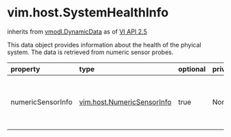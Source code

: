vim.host.SystemHealthInfo
=========================
inherits from [vmodl.DynamicData](docs/vmodl.DynamicData.md)
as of [VI API 2.5](vim.version.md#vim.version.version2)


This data object provides information about the health of the phyical   system. The data is retrieved from numeric sensor probes.

| property | type | optional | priv | desc |
|:---------|:-----|:---------|:-----|:-----|
| numericSensorInfo | [vim.host.NumericSensorInfo](vim.host.NumericSensorInfo.md "vim.host.NumericSensorInfo") | true | None | Health information provided by the power probes. |


